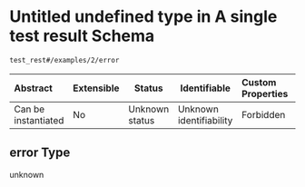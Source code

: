 # Untitled undefined type in A single test result Schema

```txt
test_rest#/examples/2/error
```




| Abstract            | Extensible | Status         | Identifiable            | Custom Properties | Additional Properties | Access Restrictions | Defined In                                                                                      |
| :------------------ | ---------- | -------------- | ----------------------- | :---------------- | --------------------- | ------------------- | ----------------------------------------------------------------------------------------------- |
| Can be instantiated | No         | Unknown status | Unknown identifiability | Forbidden         | Allowed               | none                | [test_result.schema.json\*](../../../spec/0.0.1/test_result.schema.json "open original schema") |

## error Type

unknown
